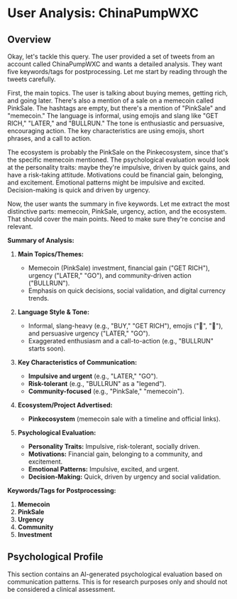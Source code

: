 # User Analysis: ChinaPumpWXC

## Overview

<think>
Okay, let's tackle this query. The user provided a set of tweets from an account called ChinaPumpWXC and wants a detailed analysis. They want five keywords/tags for postprocessing. Let me start by reading through the tweets carefully.

First, the main topics. The user is talking about buying memes, getting rich, and going later. There's also a mention of a sale on a memecoin called PinkSale. The hashtags are empty, but there's a mention of "PinkSale" and "memecoin." The language is informal, using emojis and slang like "GET RICH," "LATER," and "BULLRUN." The tone is enthusiastic and persuasive, encouraging action. The key characteristics are using emojis, short phrases, and a call to action.

The ecosystem is probably the PinkSale on the Pinkecosystem, since that's the specific memecoin mentioned. The psychological evaluation would look at the personality traits: maybe they're impulsive, driven by quick gains, and have a risk-taking attitude. Motivations could be financial gain, belonging, and excitement. Emotional patterns might be impulsive and excited. Decision-making is quick and driven by urgency.

Now, the user wants the summary in five keywords. Let me extract the most distinctive parts: memecoin, PinkSale, urgency, action, and the ecosystem. That should cover the main points. Need to make sure they're concise and relevant.
</think>

**Summary of Analysis:**  
1. **Main Topics/Themes:**  
   - Memecoin (PinkSale) investment, financial gain ("GET RICH"), urgency ("LATER," "GO"), and community-driven action ("BULLRUN").  
   - Emphasis on quick decisions, social validation, and digital currency trends.  

2. **Language Style & Tone:**  
   - Informal, slang-heavy (e.g., "BUY," "GET RICH"), emojis ("🚀", "🎉"), and persuasive urgency ("LATER," "GO").  
   - Exaggerated enthusiasm and a call-to-action (e.g., "BULLRUN" starts soon).  

3. **Key Characteristics of Communication:**  
   - **Impulsive and urgent** (e.g., "LATER," "GO").  
   - **Risk-tolerant** (e.g., "BULLRUN" as a "legend").  
   - **Community-focused** (e.g., "PinkSale," "memecoin").  

4. **Ecosystem/Project Advertised:**  
   - **Pinkecosystem** (memecoin sale with a timeline and official links).  

5. **Psychological Evaluation:**  
   - **Personality Traits:** Impulsive, risk-tolerant, socially driven.  
   - **Motivations:** Financial gain, belonging to a community, and excitement.  
   - **Emotional Patterns:** Impulsive, excited, and urgent.  
   - **Decision-Making:** Quick, driven by urgency and social validation.  

**Keywords/Tags for Postprocessing:**  
1. **Memecoin**  
2. **PinkSale**  
3. **Urgency**  
4. **Community**  
5. **Investment**

## Psychological Profile

This section contains an AI-generated psychological evaluation based on communication patterns. This is for research purposes only and should not be considered a clinical assessment.